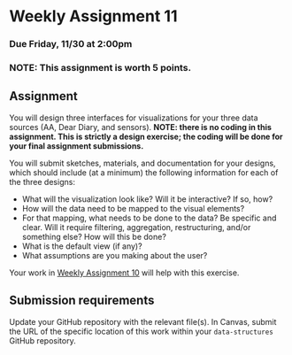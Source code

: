 # Weekly Assignment 11

### Due Friday, 11/30 at 2:00pm

### NOTE: This assignment is worth 5 points. 

## Assignment 

You will design three interfaces for visualizations for your three data sources (AA, Dear Diary, and sensors).  **NOTE: there is no coding in this assignment. This is strictly a design exercise; the coding will be done for your final assignment submissions.**

You will submit sketches, materials, and documentation for your designs, which should include (at a minimum) the following information for each of the three designs:  

* What will the visualization look like? Will it be interactive? If so, how?   
* How will the data need to be mapped to the visual elements?  
* For that mapping, what needs to be done to the data? Be specific and clear. Will it require filtering, aggregation, restructuring, and/or something else? How will this be done?  
* What is the default view (if any)?  
* What assumptions are you making about the user?  

Your work in [Weekly Assignment 10](https://github.com/visualizedata/data-structures/tree/master/assignments/weekly_assignment_10) will help with this exercise. 

## Submission requirements

Update your GitHub repository with the relevant file(s). In Canvas, submit the URL of the specific location of this work within your `data-structures` GitHub repository. 
